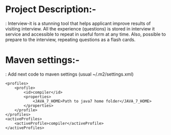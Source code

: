   Project Description:-
  ===================
 :   Interview-it is a stunning tool that helps applicant improve results of visiting interview.
     All the experience (questions) is stored in interview it service and accessible to repeat in useful form at any time.
    Also, possible to prepare to the interview, repeating questions as a flash cards.

Maven settings:-
==============
:   Add next code to maven settings (usual ~/.m2/settings.xml)

    <profiles>
        <profile>
            <id>compiler</id>
            <properties>
                <JAVA_7_HOME>Path to java7 home folder</JAVA_7_HOME>
            </properties>
        </profile>
    </profiles>
    <activeProfiles>
        <activeProfile>compiler</activeProfile>
    </activeProfiles>
